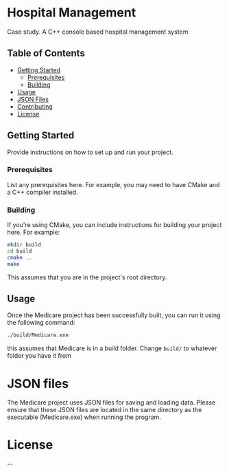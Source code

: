 # Hospital Management

Case study. A C++ console based hospital management system

## Table of Contents

- [Getting Started](#getting-started)
  - [Prerequisites](#prerequisites)
  - [Building](#building)
- [Usage](#usage)
- [JSON Files](#json-files)
- [Contributing](#contributing)
- [License](#license)

## Getting Started

Provide instructions on how to set up and run your project.

### Prerequisites

List any prerequisites here. For example, you may need to have CMake and a C++ compiler installed.

### Building

If you're using CMake, you can include instructions for building your project here. For example:

```bash
mkdir build
cd build
cmake ..
make
```
This assumes that you are in the project's root directory.

## Usage
Once the Medicare project has been successfully built, you can run it using the following command:

```bash
./build/Medicare.exe
```
this assumes that Medicare is in a build folder. Change `build/` to whatever folder you have it from

# JSON files

The Medicare project uses JSON files for saving and loading data. Please ensure that these JSON files are located in the same directory as the executable (Medicare.exe) when running the program.

# License
--